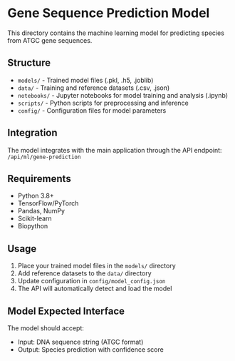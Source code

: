 # Gene Sequence Prediction Model

This directory contains the machine learning model for predicting species from ATGC gene sequences.

## Structure

- `models/` - Trained model files (.pkl, .h5, .joblib)
- `data/` - Training and reference datasets (.csv, .json)
- `notebooks/` - Jupyter notebooks for model training and analysis (.ipynb)
- `scripts/` - Python scripts for preprocessing and inference
- `config/` - Configuration files for model parameters

## Integration

The model integrates with the main application through the API endpoint:
`/api/ml/gene-prediction`

## Requirements

- Python 3.8+
- TensorFlow/PyTorch
- Pandas, NumPy
- Scikit-learn
- Biopython

## Usage

1. Place your trained model files in the `models/` directory
2. Add reference datasets to the `data/` directory  
3. Update configuration in `config/model_config.json`
4. The API will automatically detect and load the model

## Model Expected Interface

The model should accept:
- Input: DNA sequence string (ATGC format)
- Output: Species prediction with confidence score
